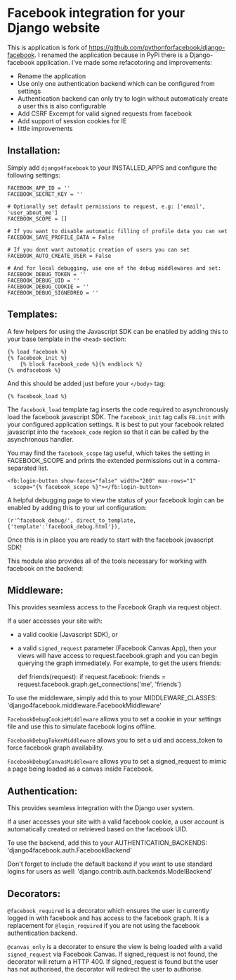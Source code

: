 Facebook integration for your Django website
=============================================
This is application is fork of https://github.com/pythonforfacebook/django-facebook.
I renamed the application because in PyPi there is a Django-facebook application.
I've made some refacotoring and improvements:

* Rename the application
* Use only one authentication backend which can be configured from settings
* Authentication backend can only try to login without automaticaly create a user
this is also configurable
* Add CSRF Excempt for valid signed requests from facebook
* Add support of session cookies for IE
* little improvements


Installation:
------------
Simply add ``django4facebook`` to your INSTALLED_APPS and configure
the following settings:

    FACEBOOK_APP_ID = ''
    FACEBOOK_SECRET_KEY = ''

    # Optionally set default permissions to request, e.g: ['email', 'user_about_me']
    FACEBOOK_SCOPE = []

    # If you want to disable automatic filling of profile data you can set
    FACEBOOK_SAVE_PROFILE_DATA = False

    # If you dont want automatic creation of users you can set
    FACEBOOK_AUTO_CREATE_USER = False

    # And for local debugging, use one of the debug middlewares and set:
    FACEBOOK_DEBUG_TOKEN = ''
    FACEBOOK_DEBUG_UID = ''
    FACEBOOK_DEBUG_COOKIE = ''
    FACEBOOK_DEBUG_SIGNEDREQ = ''


Templates:
---------
A few helpers for using the Javascript SDK can be enabled by adding
this to your base template in the ``<head>`` section:

    {% load facebook %}
    {% facebook_init %}
        {% block facebook_code %}{% endblock %}
    {% endfacebook %}

And this should be added just before your ``</body>`` tag:

    {% facebook_load %}

The ``facebook_load`` template tag inserts the code required to
asynchronously load the facebook javascript SDK. The ``facebook_init``
tag calls ``FB.init`` with your configured application settings. It is
best to put your facebook related javascript into the ``facebook_code``
region so that it can be called by the asynchronous handler.

You may find the ``facebook_scope`` tag useful, which takes the setting
in FACEBOOK_SCOPE and prints the extended permissions out in a
comma-separated list.

    <fb:login-button show-faces="false" width="200" max-rows="1"
      scope="{% facebook_scope %}"></fb:login-button>


A helpful debugging page to view the status of your facebook login can
be enabled by adding this to your url configuration:

    (r'^facebook_debug/', direct_to_template, {'template':'facebook_debug.html'}),


Once this is in place you are ready to start with the facebook javascript SDK!

This module also provides all of the tools necessary for working with facebook
on the backend:


Middleware:
----------
This provides seamless access to the Facebook Graph via request object.

If a user accesses your site with:
- a valid cookie (Javascript SDK), or
- a valid ``signed_request`` parameter (Facebook Canvas App),
then your views will have access to request.facebook.graph and you can
begin querying the graph immediately. For example, to get the users friends:

    def friends(request):
      if request.facebook:
        friends = request.facebook.graph.get_connections('me', 'friends')

To use the middleware, simply add this to your MIDDLEWARE_CLASSES:
    'django4facebook.middleware.FacebookMiddleware'


``FacebookDebugCookieMiddleware`` allows you to set a cookie in your settings
file and use this to simulate facebook logins offline.

``FacebookDebugTokenMiddleware`` allows you to set a uid and access_token to
force facebook graph availability.

``FacebookDebugCanvasMiddleware`` allows you to set a signed_request to mimic
a page being loaded as a canvas inside Facebook.


Authentication:
--------------
This provides seamless integration with the Django user system.

If a user accesses your site with a valid facebook cookie, a user
account is automatically created or retrieved based on the facebook UID.

To use the backend, add this to your AUTHENTICATION_BACKENDS:
    'django4facebook.auth.FacebookBackend'

Don't forget to include the default backend if you want to use standard
logins for users as well:
    'django.contrib.auth.backends.ModelBackend'


Decorators:
----------
``@facebook_required`` is a decorator which ensures the user is currently
logged in with facebook and has access to the facebook graph. It is a replacement
for ``@login_required`` if you are not using the facebook authentication backend.

``@canvas_only`` is a decorater to ensure the view is being loaded with
a valid ``signed_request`` via Facebook Canvas. If signed_request is not found, the
decorator will return a HTTP 400. If signed_request is found but the user has not
authorised, the decorator will redirect the user to authorise.
